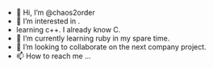 - 👋 Hi, I’m @chaos2order
- 👀 I’m interested in .
- learning c++. I already know C.
- 🌱 I’m currently learning ruby in my spare time.
- 💞️ I’m looking to collaborate on the next company project. 
- 📫 How to reach me ...

<!---
chaos2order/chaos2order is a ✨ special ✨ repository because its `README.md` (this file) appears on your GitHub profile.
You can click the Preview link to take a look at your changes.
--->
